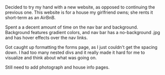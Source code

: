 Decided to try my hand with a new website, as opposed to continuing the previous one. 
This website is for a house my girlfriend owns; she rents it short-term as an AirBnB.

Spent a a decent amount of time on the nav bar and background. Background features
gradient colors, and nav bar has a no-background .jpg and has hover effects over 
the nav links.

Got caught up formatting the forms page, as I just couldn't get the spacing down.
I had too many nested divs and it really made it hard for me to visualize and think 
about what was going on.

Still need to add photograph and house info pages.

